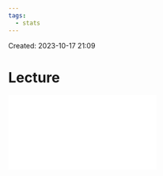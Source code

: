 ```yaml
---
tags:
  - stats
---
```

Created: 2023-10-17 21:09
# Lecture

![](/img/customer-analytics/Segmentation_II-Model-based-clustering.pdf)